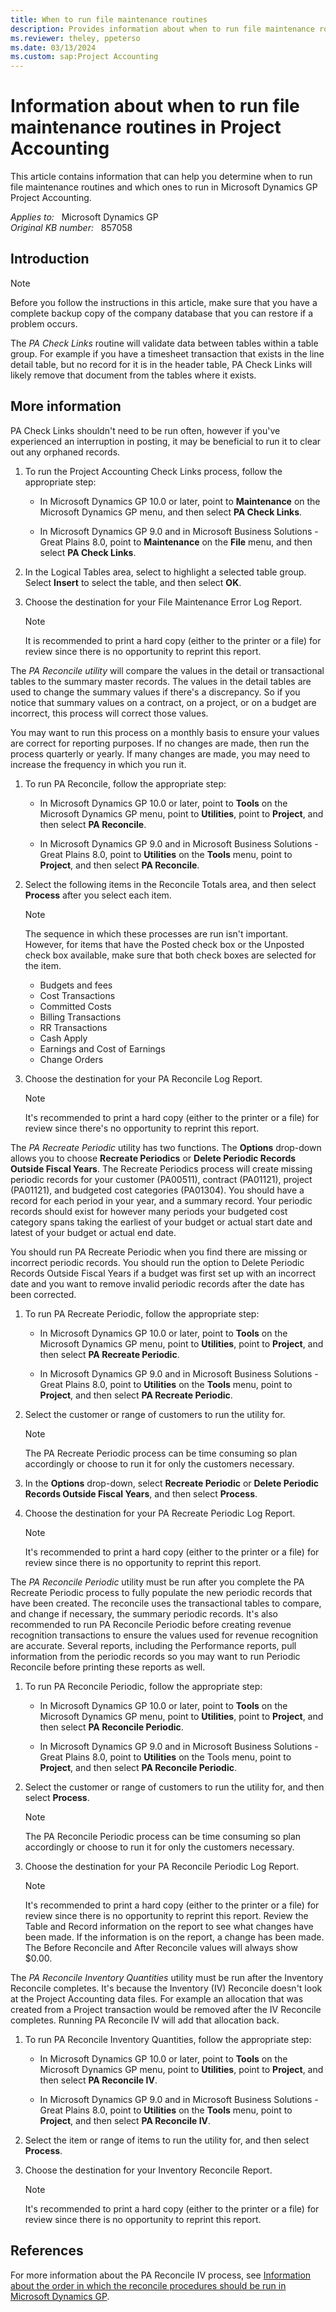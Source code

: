 ```yaml
---
title: When to run file maintenance routines
description: Provides information about when to run file maintenance routines in Project Accounting of Microsoft Dynamics GP.
ms.reviewer: theley, ppeterso
ms.date: 03/13/2024
ms.custom: sap:Project Accounting
---
```

# Information about when to run file maintenance routines in Project Accounting

This article contains information that can help you determine when to run file maintenance routines and which ones to run in Microsoft Dynamics GP Project Accounting.

_Applies to:_ &nbsp; Microsoft Dynamics GP  
_Original KB number:_ &nbsp; 857058

## Introduction

> [!NOTE]
> Before you follow the instructions in this article, make sure that you have a complete backup copy of the company database that you can restore if a problem occurs.

The *PA Check Links* routine will validate data between tables within a table group. For example if you have a timesheet transaction that exists in the line detail table, but no record for it is in the header table, PA Check Links will likely remove that document from the tables where it exists.

## More information

PA Check Links shouldn't need to be run often, however if you've experienced an interruption in posting, it may be beneficial to run it to clear out any orphaned records.

1. To run the Project Accounting Check Links process, follow the appropriate step:

    - In Microsoft Dynamics GP 10.0 or later, point to **Maintenance** on the Microsoft Dynamics GP menu, and then select **PA Check Links**.

    - In Microsoft Dynamics GP 9.0 and in Microsoft Business Solutions - Great Plains 8.0, point to **Maintenance** on the **File** menu, and then select **PA Check Links**.  

2. In the Logical Tables area, select to highlight a selected table group. Select **Insert** to select the table, and then select **OK**.

3. Choose the destination for your File Maintenance Error Log Report.

    > [!NOTE]
    > It is recommended to print a hard copy (either to the printer or a file) for review since there is no opportunity to reprint this report.

The *PA Reconcile utility* will compare the values in the detail or transactional tables to the summary master records. The values in the detail tables are used to change the summary values if there's a discrepancy. So if you notice that summary values on a contract, on a project, or on a budget are incorrect, this process will correct those values.

You may want to run this process on a monthly basis to ensure your values are correct for reporting purposes. If no changes are made, then run the process quarterly or yearly. If many changes are made, you may need to increase the frequency in which you run it.

1. To run PA Reconcile, follow the appropriate step:

    - In Microsoft Dynamics GP 10.0 or later, point to **Tools** on the Microsoft Dynamics GP menu, point to **Utilities**, point to **Project**, and then select **PA Reconcile**.

    - In Microsoft Dynamics GP 9.0 and in Microsoft Business Solutions - Great Plains 8.0, point to **Utilities** on the **Tools** menu, point to **Project**, and then select **PA Reconcile**.

2. Select the following items in the Reconcile Totals area, and then select **Process** after you select each item.

    > [!NOTE]
    > The sequence in which these processes are run isn't important. However, for items that have the Posted check box or the Unposted check box available, make sure that both check boxes are selected for the item.

    - Budgets and fees
    - Cost Transactions
    - Committed Costs
    - Billing Transactions
    - RR Transactions
    - Cash Apply
    - Earnings and Cost of Earnings
    - Change Orders

3. Choose the destination for your PA Reconcile Log Report.

    > [!NOTE]
    > It's recommended to print a hard copy (either to the printer or a file) for review since there's no opportunity to reprint this report.

The *PA Recreate Periodic* utility has two functions. The **Options** drop-down allows you to choose **Recreate Periodics** or **Delete Periodic Records Outside Fiscal Years**. The Recreate Periodics process will create missing periodic records for your customer (PA00511), contract (PA01121), project (PA01121), and budgeted cost categories (PA01304). You should have a record for each period in your year, and a summary record. Your periodic records should exist for however many periods your budgeted cost category spans taking the earliest of your budget or actual start date and latest of your budget or actual end date.

You should run PA Recreate Periodic when you find there are missing or incorrect periodic records. You should run the option to Delete Periodic Records Outside Fiscal Years if a budget was first set up with an incorrect date and you want to remove invalid periodic records after the date has been corrected.

1. To run PA Recreate Periodic, follow the appropriate step:

    - In Microsoft Dynamics GP 10.0 or later, point to **Tools** on the Microsoft Dynamics GP menu, point to **Utilities**, point to **Project**, and then select **PA Recreate Periodic**.

    - In Microsoft Dynamics GP 9.0 and in Microsoft Business Solutions - Great Plains 8.0, point to **Utilities** on the **Tools** menu, point to **Project**, and then select **PA Recreate Periodic**.

2. Select the customer or range of customers to run the utility for.

    > [!NOTE]
    > The PA Recreate Periodic process can be time consuming so plan accordingly or choose to run it for only the customers necessary.

3. In the **Options** drop-down, select **Recreate Periodic** or **Delete Periodic Records Outside Fiscal Years**, and then select **Process**.

4. Choose the destination for your PA Recreate Periodic Log Report.

    > [!NOTE]
    > It's recommended to print a hard copy (either to the printer or a file) for review since there is no opportunity to reprint this report.

The *PA Reconcile Periodic* utility must be run after you complete the PA Recreate Periodic process to fully populate the new periodic records that have been created. The reconcile uses the transactional tables to compare, and change if necessary, the summary periodic records. It's also recommended to run PA Reconcile Periodic before creating revenue recognition transactions to ensure the values used for revenue recognition are accurate. Several reports, including the Performance reports, pull information from the periodic records so you may want to run Periodic Reconcile before printing these reports as well.

1. To run PA Reconcile Periodic, follow the appropriate step:

    - In Microsoft Dynamics GP 10.0 or later, point to **Tools** on the Microsoft Dynamics GP menu, point to **Utilities**, point to **Project**, and then select **PA Reconcile Periodic**.

    - In Microsoft Dynamics GP 9.0 and in Microsoft Business Solutions - Great Plains 8.0, point to **Utilities** on the Tools menu, point to **Project**, and then select **PA Reconcile Periodic**.

2. Select the customer or range of customers to run the utility for, and then select **Process**.

    > [!NOTE]
    > The PA Reconcile Periodic process can be time consuming so plan accordingly or choose to run it for only the customers necessary.

3. Choose the destination for your PA Reconcile Periodic Log Report.

    > [!NOTE]
    > It's recommended to print a hard copy (either to the printer or a file) for review since there is no opportunity to reprint this report. Review the Table and Record information on the report to see what changes have been made. If the information is on the report, a change has been made. The Before Reconcile and After Reconcile values will always show $0.00.

The *PA Reconcile Inventory Quantities*  utility must be run after the Inventory Reconcile completes. It's because the Inventory (IV) Reconcile doesn't look at the Project Accounting data files. For example an allocation that was created from a Project transaction would be removed after the IV Reconcile completes. Running PA Reconcile IV will add that allocation back.

1. To run PA Reconcile Inventory Quantities, follow the appropriate step:

    - In Microsoft Dynamics GP 10.0 or later, point to **Tools** on the Microsoft Dynamics GP menu, point to **Utilities**, point to **Project**, and then select **PA Reconcile IV**.

    - In Microsoft Dynamics GP 9.0 and in Microsoft Business Solutions - Great Plains 8.0, point to **Utilities** on the **Tools** menu, point to **Project**, and then select **PA Reconcile IV**.

2. Select the item or range of items to run the utility for, and then select **Process**.

3. Choose the destination for your Inventory Reconcile Report.

    > [!NOTE]
    > It's recommended to print a hard copy (either to the printer or a file) for review since there is no opportunity to reprint this report.

## References

For more information about the PA Reconcile IV process, see [Information about the order in which the reconcile procedures should be run in Microsoft Dynamics GP](https://support.microsoft.com/help/864622).
